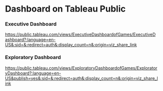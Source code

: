 # Dashboard on Tableau Public
### Executive Dashboard
https://public.tableau.com/views/ExecutiveDashboardofGames/ExecutiveDashboard?:language=en-US&:sid=&:redirect=auth&:display_count=n&:origin=viz_share_link
### Exploratory Dashboard
https://public.tableau.com/views/ExploratoryDashboardofGames/ExploratoryDashboard?:language=en-US&publish=yes&:sid=&:redirect=auth&:display_count=n&:origin=viz_share_link
